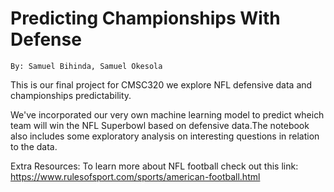 # Predicting Championships With Defense
` By: Samuel Bihinda, Samuel Okesola  `

This is our final project for CMSC320 we explore NFL defensive data and championships predictability.

We've incorporated our very own machine learning model to predict wheich team will win the NFL Superbowl based on defensive data.The notebook also includes some exploratory analysis on interesting questions in relation to the data.

Extra Resources:
To learn more about NFL football check out this link: https://www.rulesofsport.com/sports/american-football.html
